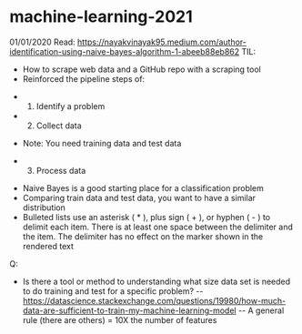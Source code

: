# machine-learning-2021


01/01/2020
Read: https://nayakvinayak95.medium.com/author-identification-using-naive-bayes-algorithm-1-abeeb88eb862
TIL:
* How to scrape web data and a GitHub repo with a scraping tool
* Reinforced the pipeline steps of:
+ 1) Identify a problem
+ 2) Collect data
- Note: You need training data and test data
+ 3) Process data
* Naive Bayes is a good starting place for a classification problem
* Comparing train data and test data, you want to have a similar distribution
* Bulleted lists use an asterisk ( * ), plus sign ( + ), or hyphen ( - ) to delimit each item. There is at least one space between the delimiter and the item. The delimiter has no effect on the marker shown in the rendered text

Q:
* Is there a tool or method to understanding what size data set is needed to do training and test for a specific problem?
-- https://datascience.stackexchange.com/questions/19980/how-much-data-are-sufficient-to-train-my-machine-learning-model
-- A general rule (there are others) = 10X the number of features
